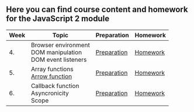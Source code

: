 ## Here you can find course content and homework for the JavaScript 2 module   

| Week | Topic | Preparation | Homework | 
| ---- | --------------------------------------------------------------------------------------------------------------------------------------------------------------------------------------------- | -------------------------------------------------------------------------------------------------------------------- | --------------------------------------- | 
| 4.   | Browser environment<br>DOM manipulation <br> DOM event listeners | [Preparation](/JavaScript2/Week4/preparation.md) | [Homework](/JavaScript2/Week4/homework.md) |
| 5.   | Array functions <br> [Arrow function](Week6/readme.md#arrow-function) | [Preparation](/JavaScript2/Week5/preparation.md) | [Homework](/JavaScript2/Week5/homework.md) |
| 6.   | Callback function <br> Asyncronicity <br> Scope | [Preparation](/JavaScript2/Week6/preparation.md) | [Homework](/JavaScript2/Week6/homework.md) | 